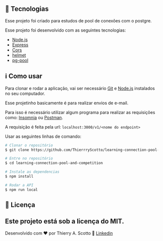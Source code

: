 ## :rocket: Tecnologias 

Esse projeto foi criado para estudos de pool de conexões com o postgre.

Esse projeto foi desenvolvido com as seguintes tecnologias:

-  [Node.js](https://nodejs.org)
-  [Express](https://expressjs.com/pt-br/)
-  [Cors](https://www.npmjs.com/package/cors)
-  [helmet](https://www.npmjs.com/package/helmet)
-  [pg-pool](https://github.com/brianc/node-postgres/tree/master/packages/pg-pool)
 
## :information_source: Como usar

Para clonar e rodar a aplicação, vai ser necessário [Git](https://git-scm.com) e [Node.js](https://nodejs.org) instalados no seu computador. 

Esse projetinho basicamente é para realizar envios de e-mail. 

Para isso é necessário utilizar algum programa para realizar as requisições como: [Insomnia](insomnia.rest) ou [Postman](https://www.postman.com).

A requisição é feita pela url: `localhost:3000/v1/<nome do endpoint>`

Usar as seguintes linhas de comando:

```bash
# Clonar o repositório
$ git clone https://github.com/ThierrryScotto/learning-connection-pool-and-competition.git

# Entre no repositório
$ cd learning-connection-pool-and-competition

# Instale as dependencias
$ npm install

# Rodar a API
$ npm run local
```

## :memo: Licença
Este projeto está sob a licença do MIT.
---

Desenvolvido com ♥ por Thierry A. Scotto :wave: [Linkedin](https://www.linkedin.com/in/thierry-scotto/)
